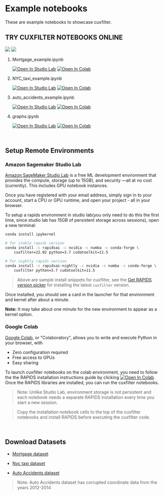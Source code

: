 # Example notebooks

These are example notebooks to showcase cuxfilter.

## TRY CUXFILTER NOTEBOOKS ONLINE

[<img src="https://img.shields.io/badge/-Setup Studio Lab Environment-gray.svg">](#amazon-sagemaker-studio-lab) [<img src="https://img.shields.io/badge/-Setup Colab Environment-gray.svg">](#google-colab)

1. Mortgage_example.ipynb

    [![Open In Studio Lab](https://studiolab.sagemaker.aws/studiolab.svg)](https://studiolab.sagemaker.aws/import/github/rapidsai/cuxfilter/blob/branch-22.02/notebooks/Mortgage_example.ipynb) [![Open In Colab](https://colab.research.google.com/assets/colab-badge.svg)](https://colab.research.google.com/github/rapidsai/cuxfilter/blob/branch-22.02/notebooks/Mortgage_example.ipynb) 

2. NYC_taxi_example.ipynb

    [![Open In Studio Lab](https://studiolab.sagemaker.aws/studiolab.svg)](https://studiolab.sagemaker.aws/import/github/rapidsai/cuxfilter/blob/branch-22.02/notebooks/NYC_taxi_example.ipynb) [![Open In Colab](https://colab.research.google.com/assets/colab-badge.svg)](https://colab.research.google.com/github/rapidsai/cuxfilter/blob/branch-22.02/notebooks/NYC_taxi_example.ipynb)

3. auto_accidents_example.ipynb

    [![Open In Studio Lab](https://studiolab.sagemaker.aws/studiolab.svg)](https://studiolab.sagemaker.aws/import/github/rapidsai/cuxfilter/blob/branch-22.02/notebooks/auto_accidents_example.ipynb) [![Open In Colab](https://colab.research.google.com/assets/colab-badge.svg)](https://colab.research.google.com/github/rapidsai/cuxfilter/blob/branch-22.02/notebooks/auto_accidents_example.ipynb)

4. graphs.ipynb

    [![Open In Studio Lab](https://studiolab.sagemaker.aws/studiolab.svg)](https://studiolab.sagemaker.aws/import/github/rapidsai/cuxfilter/blob/branch-22.02/notebooks/graphs.ipynb) 
    [![Open In Colab](https://colab.research.google.com/assets/colab-badge.svg)](https://colab.research.google.com/github/rapidsai/cuxfilter/blob/branch-22.02/notebooks/graphs.ipynb)
</br>


## Setup Remote Environments
### Amazon Sagemaker Studio Lab

[Amazon SageMaker Studio Lab](https://studiolab.sagemaker.aws/faq) is a free ML development environment that provides the compute, storage (up to 15GB), and security —all at no cost (currently). This includes GPU notebook instances.

Once you have registered with your email address, simply sign in to your account, start a CPU or GPU runtime, and open your project - all in your browser.

To setup a rapids environment in studio lab(you only need to do this the first time, since studio lab has 15GB of persistent storage across sessions), open a new terminal:

```bash
conda install ipykernel

# for stable rapids version
conda install -c rapidsai -c nvidia -c numba -c conda-forge \
    cuxfilter=22.02 python=3.7 cudatoolkit=11.5

# for nightly rapids version
conda install -c rapidsai-nightly -c nvidia -c numba -c conda-forge \
    cuxfilter python=3.7 cudatoolkit=11.5
```
> Above are sample install snippets for cuxfilter, see the [Get RAPIDS version picker](https://rapids.ai/start.html) for installing the latest `cuxfilter` version.

Once installed, you should see a card in the launcher for that environment and kernel after about a minute.

<div class="alert alert-info"> <b>Note:</b> It may take about one minute for the new environment to appear as a kernel option.</div>


### Google Colab

[Google Colab](https://colab.research.google.com/?utm_source=scs-index), or "Colaboratory", allows you to write and execute Python in your browser, with 
- Zero configuration required
- Free access to GPUs
- Easy sharing

To launch cuxfilter notebooks on the colab environment, you need to follow the the RAPIDS installation instructions guide by clicking [![Open In Colab](https://colab.research.google.com/assets/colab-badge.svg)](https://colab.research.google.com/drive/1rY7Ln6rEE1pOlfSHCYOVaqt8OvDO35J0#forceEdit=true&offline=true&sandboxMode=true). Once the RAPIDS libraries are installed, you can run the cuxfilter notebooks.

> Note: Unlike Studio Lab, environment storage is not persistent and each notebook needs a separate RAPIDS installation every time you start a new session.

> Copy the installation notebook cells to the top of the cuxfilter notebooks and install RAPIDS before executing the cuxfilter code.


</br>

## Download Datasets
- [Mortgage dataset](https://docs.rapids.ai/datasets/mortgage-viz-data)

- [Nyc taxi dataset](https://drive.google.com/file/d/1mTvl66VLzHwQJPcgnGBdmZTNEdNp1tYo/view?usp=sharing)

- [Auto Accidents dataset](https://drive.google.com/file/d/1jxySYJ9e32hI8PQ5QPr9_xrsu37N5fOM/view?usp=sharing)

> Note: Auto Accidents dataset has corrupted coordinate data from the years 2012-2014
